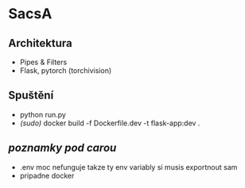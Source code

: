 # SacsA

## Architektura

- Pipes & Filters
- Flask, pytorch (torchivision)

## Spuštění
- python run.py
- *(sudo)* docker build -f Dockerfile.dev -t flask-app:dev . 



## *poznamky pod carou*
- .env moc nefunguje takze ty env variably si musis exportnout sam
- pripadne docker